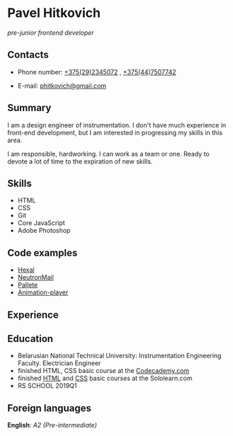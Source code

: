 # Pavel Hitkovich
*pre-junior frontend developer*


## Contacts

* Phone number: [+375(29)2345072](tel:+375292345072) , [+375(44)7507742](tel:+375447507742)

* E-mail: [phitkovich@gmail.com](mailto:phitkovich@gmail.com)


## Summary

I am a design engineer of instrumentation. I don't have much experience in front-end development, but I am interested in progressing my skills in this area.

I am responsible, hardworking. I can work as a team or one. Ready to devote a lot of time to the expiration of new skills.

## Skills

* HTML
* CSS
* Git
* Core JavaScript
* Adobe Photoshop

## Code examples

* [Hexal](https://musing-leavitt-c36d70.netlify.com)
* [NeutronMail](https://cranky-franklin-cc8979.netlify.com)
* [Pallete](https://kind-poitras-d4df6f.netlify.com)
* [Animation-player](https://sad-rosalind-297b0d.netlify.com)

## Experience


## Education

* Belarusian National Technical University: Instrumentation Engineering Faculty. Electrician Engineer
* finished HTML, CSS basic course at the [Codecademy.com](https://www.codecademy.com/users/pavelHitkovich8126154301/achievements)
* finished [HTML](https://www.sololearn.com/Certificate/1014-5355510/pdf/) and [CSS](https://www.sololearn.com/Certificate/1023-5355510/pdf/) basic courses at the Sololearn.com
* RS SCHOOL 2019Q1


## Foreign languages

**English**: *A2 (Pre-intermediate)*